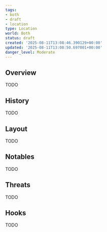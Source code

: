 ```yaml
---
tags:
- both
- draft
- location
type: Location
world: Both
status: draft
created: '2025-08-11T13:08:46.390129+00:00'
updated: '2025-08-11T13:08:50.697001+00:00'
danger_level: Moderate
---
```



## Overview

TODO
## History

TODO
## Layout

TODO
## Notables

TODO
## Threats

TODO
## Hooks

TODO
